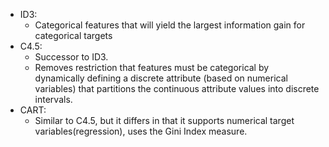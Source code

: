 - ID3:
	- Categorical features that will yield the largest information gain for categorical targets
- C4.5:
	- Successor to ID3. 
	- Removes restriction that features must be categorical by dynamically defining a discrete attribute (based on numerical variables) that partitions the continuous attribute values into discrete intervals.
- CART:
	- Similar to C4.5, but it differs in that it supports numerical target variables(regression), uses the Gini Index measure.